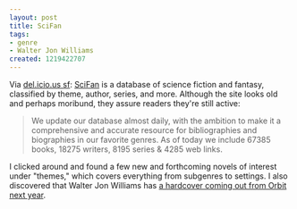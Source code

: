 ```yaml
---
layout: post
title: SciFan
tags:
- genre
- Walter Jon Williams
created: 1219422707
---
```

Via [del.icio.us sf](/aggregator/sources/24):  [SciFan](http://www.scifan.com/) is a database of science fiction and fantasy, classified by theme, author, series, and more.  Although the site looks old and perhaps moribund, they assure readers they're still active:

> We update our database almost daily, with the ambition to make it a comprehensive and accurate resource for bibliographies and biographies in our favorite genres. As of today we include 67385 books, 18275 writers, 8195 series & 4285 web links.

I clicked around and found a few new and forthcoming novels of interest under "themes," which covers everything from subgenres to settings.  I also discovered that Walter Jon Williams has [a hardcover coming out from Orbit next year](http://www.scifan.com/titles/title.asp?TI_titleid=68768).
